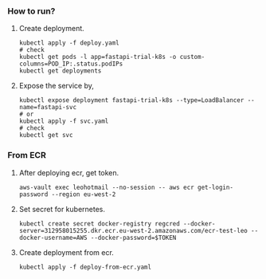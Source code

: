 ### How to run?
1. Create deployment. 
    ```
    kubectl apply -f deploy.yaml 
    # check
    kubectl get pods -l app=fastapi-trial-k8s -o custom-columns=POD_IP:.status.podIPs
    kubectl get deployments
    ```
2. Expose the service by, 
    ```
    kubectl expose deployment fastapi-trial-k8s --type=LoadBalancer --name=fastapi-svc
    # or
    kubectl apply -f svc.yaml
    # check
    kubectl get svc
    ```

### From ECR
1. After deploying ecr, get token.
    ```
    aws-vault exec leohotmail --no-session -- aws ecr get-login-password --region eu-west-2
    ```
2. Set secret for kubernetes. 
    ```
    kubectl create secret docker-registry regcred --docker-server=312958015255.dkr.ecr.eu-west-2.amazonaws.com/ecr-test-leo --docker-username=AWS --docker-password=$TOKEN
    ```
1. Create deployment from ecr. 
    ```
    kubectl apply -f deploy-from-ecr.yaml 
    ```